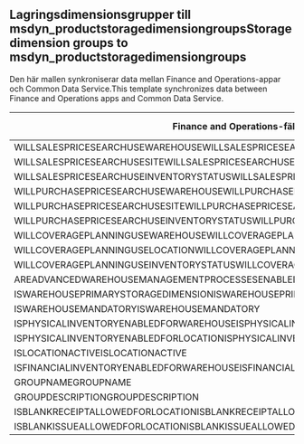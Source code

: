 ## <a name="storage-dimension-groups-to-msdyn_productstoragedimensiongroups"></a><span data-ttu-id="c6467-101">Lagringsdimensionsgrupper till msdyn_productstoragedimensiongroups</span><span class="sxs-lookup"><span data-stu-id="c6467-101">Storage dimension groups to msdyn_productstoragedimensiongroups</span></span>

<span data-ttu-id="c6467-102">Den här mallen synkroniserar data mellan Finance and Operations-appar och Common Data Service.</span><span class="sxs-lookup"><span data-stu-id="c6467-102">This template synchronizes data between Finance and Operations apps and Common Data Service.</span></span>

<span data-ttu-id="c6467-103">Finance and Operations-fält</span><span class="sxs-lookup"><span data-stu-id="c6467-103">Finance and Operations field</span></span> | <span data-ttu-id="c6467-104">Mappningstyp</span><span class="sxs-lookup"><span data-stu-id="c6467-104">Map type</span></span> | <span data-ttu-id="c6467-105">Övriga Dynamics 365-fält</span><span class="sxs-lookup"><span data-stu-id="c6467-105">Other Dynamics 365 field</span></span> | <span data-ttu-id="c6467-106">Standardvärde</span><span class="sxs-lookup"><span data-stu-id="c6467-106">Default value</span></span>
---|---|---|---
<span data-ttu-id="c6467-107">WILLSALESPRICESEARCHUSEWAREHOUSE</span><span class="sxs-lookup"><span data-stu-id="c6467-107">WILLSALESPRICESEARCHUSEWAREHOUSE</span></span> | >< | <span data-ttu-id="c6467-108">msdyn_willsalespricesearchusewarehouse</span><span class="sxs-lookup"><span data-stu-id="c6467-108">msdyn_willsalespricesearchusewarehouse</span></span> | 
<span data-ttu-id="c6467-109">WILLSALESPRICESEARCHUSESITE</span><span class="sxs-lookup"><span data-stu-id="c6467-109">WILLSALESPRICESEARCHUSESITE</span></span> | >< | <span data-ttu-id="c6467-110">msdyn_willsalespricesearchusesite</span><span class="sxs-lookup"><span data-stu-id="c6467-110">msdyn_willsalespricesearchusesite</span></span> | 
<span data-ttu-id="c6467-111">WILLSALESPRICESEARCHUSEINVENTORYSTATUS</span><span class="sxs-lookup"><span data-stu-id="c6467-111">WILLSALESPRICESEARCHUSEINVENTORYSTATUS</span></span> | >< | <span data-ttu-id="c6467-112">msdyn_willsalespricesearchuseinventorystatus</span><span class="sxs-lookup"><span data-stu-id="c6467-112">msdyn_willsalespricesearchuseinventorystatus</span></span> | 
<span data-ttu-id="c6467-113">WILLPURCHASEPRICESEARCHUSEWAREHOUSE</span><span class="sxs-lookup"><span data-stu-id="c6467-113">WILLPURCHASEPRICESEARCHUSEWAREHOUSE</span></span> | >< | <span data-ttu-id="c6467-114">msdyn_willpurchasepricesearchusewarehouse</span><span class="sxs-lookup"><span data-stu-id="c6467-114">msdyn_willpurchasepricesearchusewarehouse</span></span> | 
<span data-ttu-id="c6467-115">WILLPURCHASEPRICESEARCHUSESITE</span><span class="sxs-lookup"><span data-stu-id="c6467-115">WILLPURCHASEPRICESEARCHUSESITE</span></span> | >< | <span data-ttu-id="c6467-116">msdyn_willpurchasepricesearchusesite</span><span class="sxs-lookup"><span data-stu-id="c6467-116">msdyn_willpurchasepricesearchusesite</span></span> | 
<span data-ttu-id="c6467-117">WILLPURCHASEPRICESEARCHUSEINVENTORYSTATUS</span><span class="sxs-lookup"><span data-stu-id="c6467-117">WILLPURCHASEPRICESEARCHUSEINVENTORYSTATUS</span></span> | >< | <span data-ttu-id="c6467-118">msdyn_willpurchpricesearchuseinventstatus</span><span class="sxs-lookup"><span data-stu-id="c6467-118">msdyn_willpurchpricesearchuseinventstatus</span></span> | 
<span data-ttu-id="c6467-119">WILLCOVERAGEPLANNINGUSEWAREHOUSE</span><span class="sxs-lookup"><span data-stu-id="c6467-119">WILLCOVERAGEPLANNINGUSEWAREHOUSE</span></span> | >< | <span data-ttu-id="c6467-120">msdyn_willcoverageplanusewarehouse</span><span class="sxs-lookup"><span data-stu-id="c6467-120">msdyn_willcoverageplanusewarehouse</span></span> | 
<span data-ttu-id="c6467-121">WILLCOVERAGEPLANNINGUSELOCATION</span><span class="sxs-lookup"><span data-stu-id="c6467-121">WILLCOVERAGEPLANNINGUSELOCATION</span></span> | >< | <span data-ttu-id="c6467-122">msdyn_iscoverageplanenabledforlocation</span><span class="sxs-lookup"><span data-stu-id="c6467-122">msdyn_iscoverageplanenabledforlocation</span></span> | 
<span data-ttu-id="c6467-123">WILLCOVERAGEPLANNINGUSEINVENTORYSTATUS</span><span class="sxs-lookup"><span data-stu-id="c6467-123">WILLCOVERAGEPLANNINGUSEINVENTORYSTATUS</span></span> | >< | <span data-ttu-id="c6467-124">msdyn_willcoverageplanuseinventorystatus</span><span class="sxs-lookup"><span data-stu-id="c6467-124">msdyn_willcoverageplanuseinventorystatus</span></span> | 
<span data-ttu-id="c6467-125">AREADVANCEDWAREHOUSEMANAGEMENTPROCESSESENABLED</span><span class="sxs-lookup"><span data-stu-id="c6467-125">AREADVANCEDWAREHOUSEMANAGEMENTPROCESSESENABLED</span></span> | >< | <span data-ttu-id="c6467-126">msdyn_areadvancedwmprocessesenabled</span><span class="sxs-lookup"><span data-stu-id="c6467-126">msdyn_areadvancedwmprocessesenabled</span></span> | 
<span data-ttu-id="c6467-127">ISWAREHOUSEPRIMARYSTORAGEDIMENSION</span><span class="sxs-lookup"><span data-stu-id="c6467-127">ISWAREHOUSEPRIMARYSTORAGEDIMENSION</span></span> | >< | <span data-ttu-id="c6467-128">msdyn_iswarehouseprimarystoragedimension</span><span class="sxs-lookup"><span data-stu-id="c6467-128">msdyn_iswarehouseprimarystoragedimension</span></span> | 
<span data-ttu-id="c6467-129">ISWAREHOUSEMANDATORY</span><span class="sxs-lookup"><span data-stu-id="c6467-129">ISWAREHOUSEMANDATORY</span></span> | >< | <span data-ttu-id="c6467-130">msdyn_iswarehousemandatory</span><span class="sxs-lookup"><span data-stu-id="c6467-130">msdyn_iswarehousemandatory</span></span> | 
<span data-ttu-id="c6467-131">ISPHYSICALINVENTORYENABLEDFORWAREHOUSE</span><span class="sxs-lookup"><span data-stu-id="c6467-131">ISPHYSICALINVENTORYENABLEDFORWAREHOUSE</span></span> | >< | <span data-ttu-id="c6467-132">msdyn_isphysicalinventoryenabledforwarehouse</span><span class="sxs-lookup"><span data-stu-id="c6467-132">msdyn_isphysicalinventoryenabledforwarehouse</span></span> | 
<span data-ttu-id="c6467-133">ISPHYSICALINVENTORYENABLEDFORLOCATION</span><span class="sxs-lookup"><span data-stu-id="c6467-133">ISPHYSICALINVENTORYENABLEDFORLOCATION</span></span> | >< | <span data-ttu-id="c6467-134">msdyn_isphysicalinventoryenabledforlocation</span><span class="sxs-lookup"><span data-stu-id="c6467-134">msdyn_isphysicalinventoryenabledforlocation</span></span> | 
<span data-ttu-id="c6467-135">ISLOCATIONACTIVE</span><span class="sxs-lookup"><span data-stu-id="c6467-135">ISLOCATIONACTIVE</span></span> | >< | <span data-ttu-id="c6467-136">msdyn_islocationactive</span><span class="sxs-lookup"><span data-stu-id="c6467-136">msdyn_islocationactive</span></span> | 
<span data-ttu-id="c6467-137">ISFINANCIALINVENTORYENABLEDFORWAREHOUSE</span><span class="sxs-lookup"><span data-stu-id="c6467-137">ISFINANCIALINVENTORYENABLEDFORWAREHOUSE</span></span> | >< | <span data-ttu-id="c6467-138">msdyn_isfinancialinventoryenabledforwarehouse</span><span class="sxs-lookup"><span data-stu-id="c6467-138">msdyn_isfinancialinventoryenabledforwarehouse</span></span> | 
<span data-ttu-id="c6467-139">GROUPNAME</span><span class="sxs-lookup"><span data-stu-id="c6467-139">GROUPNAME</span></span> | = | <span data-ttu-id="c6467-140">msdyn_groupname</span><span class="sxs-lookup"><span data-stu-id="c6467-140">msdyn_groupname</span></span> | 
<span data-ttu-id="c6467-141">GROUPDESCRIPTION</span><span class="sxs-lookup"><span data-stu-id="c6467-141">GROUPDESCRIPTION</span></span> | = | <span data-ttu-id="c6467-142">msdyn_groupdescription</span><span class="sxs-lookup"><span data-stu-id="c6467-142">msdyn_groupdescription</span></span> | 
<span data-ttu-id="c6467-143">ISBLANKRECEIPTALLOWEDFORLOCATION</span><span class="sxs-lookup"><span data-stu-id="c6467-143">ISBLANKRECEIPTALLOWEDFORLOCATION</span></span> | >< | <span data-ttu-id="c6467-144">msdyn_isblankreceiptallowedforlocation</span><span class="sxs-lookup"><span data-stu-id="c6467-144">msdyn_isblankreceiptallowedforlocation</span></span> | 
<span data-ttu-id="c6467-145">ISBLANKISSUEALLOWEDFORLOCATION</span><span class="sxs-lookup"><span data-stu-id="c6467-145">ISBLANKISSUEALLOWEDFORLOCATION</span></span> | >< | <span data-ttu-id="c6467-146">msdyn_isblankissueallowedforlocation</span><span class="sxs-lookup"><span data-stu-id="c6467-146">msdyn_isblankissueallowedforlocation</span></span> | 
